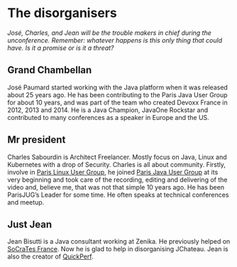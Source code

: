 # The disorganisers

*José, Charles, and Jean will be the trouble makers in chief during the unconference. Remember: whatever happens is this only thing that could have. Is it a promise or is it a threat?*

## Grand Chambellan ##

José Paumard started working with the Java platform when it was released about 25 years ago. He has been contributing to the Paris Java User Group for about 10 years, and was part of the team who created Devoxx France in 2012, 2013 and 2014. He is a Java Champion, JavaOne Rockstar and contributed to many conferences as a speaker in Europe and the US.  

## Mr president ##

Charles Sabourdin is Architect Freelancer. Mostly focus on Java, Linux and Kubernetes with a drop of Security. Charles is all about community. Firstly, involve in [Paris Linux User Group](https://parinux.org), he joined [Paris Java User Group](https://www.parisjug.org) at its very beginning and took care of the recording, editing and delivering of the video and, believe me, that was not that simple 10 years ago. He has been ParisJUG’s Leader for some time. He often speaks at technical conferences and meetup.

## Just Jean ##

Jean Bisutti is a Java consultant working at Zenika. He previously helped on [SoCraTes France](https://socrates-fr.github.io/). Now he is glad to help in disorganising JChateau. 
Jean is also the creator of [QuickPerf](https://github.com/quick-perf/quickperf).

